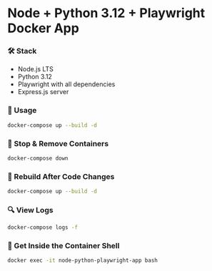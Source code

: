 # Node + Python 3.12 + Playwright Docker App

### 🛠 Stack
- Node.js LTS
- Python 3.12
- Playwright with all dependencies
- Express.js server

### 🚀 Usage

```bash
docker-compose up --build -d
```
### 🛑 Stop & Remove Containers

```bash
docker-compose down
```

### 🔁 Rebuild After Code Changes

```bash
docker-compose up --build -d
```

### 🔍 View Logs

```bash
docker-compose logs -f
```

### 🐚 Get Inside the Container Shell

```bash
docker exec -it node-python-playwright-app bash
```



